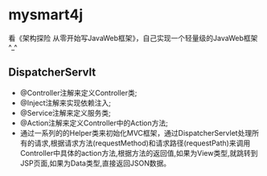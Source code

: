 # mysmart4j
看《架构探险 从零开始写JavaWeb框架》，自己实现一个轻量级的JavaWeb框架^_^

## DispatcherServlt
- @Controller注解来定义Controller类;
- @Inject注解来实现依赖注入;
- @Service注解来定义服务类;
- @Action注解来定义Controller中的Action方法;
- 通过一系列的的Helper类来初始化MVC框架，通过DispatcherServlet处理所有的请求,根据请求方法(requestMethod)和请求路径(requestPath)来调用Controller中具体的action方法,根据方法的返回值,如果为View类型,就跳转到JSP页面,如果为Data类型,直接返回JSON数据。
  
